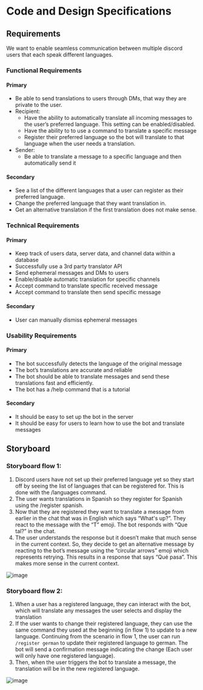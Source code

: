 # Code and Design Specifications

## Requirements

We want to enable seamless communication between multiple discord users that each speak different languages.

### Functional Requirements

#### Primary

- Be able to send translations to users through DMs, that way they are private to the user.
- Recipient:
    - Have the ability to automatically translate all incoming messages to the user’s preferred language. This setting can be enabled/disabled.
    - Have the ability to to use a command to translate a specific message
    - Register their preferred language so the bot will translate to that language when the user needs a translation.
- Sender:
    - Be able to translate a message to a specific language and then automatically send it


#### Secondary
- See a list of the different languages that a user can register as their preferred language.
- Change the preferred language that they want translation in.
- Get an alternative translation if the first translation does not make sense.

### Technical Requirements

#### Primary
- Keep track of users data, server data, and channel data within a database
- Successfully use a 3rd party translator API
- Send ephemeral messages and DMs to users
- Enable/disable automatic translation for specific channels
- Accept command to translate specific received message
- Accept command to translate then send specific message

#### Secondary
- User can manually dismiss ephemeral messages

### Usability Requirements

#### Primary
- The bot successfully detects the language of the original message
- The bot’s translations are accurate and reliable
- The bot should be able to translate messages and send these translations fast and efficiently.
- The bot has a /help command that is a tutorial

#### Secondary
- It should be easy to set up the bot in the server
- It should be easy for users to learn how to use the bot and translate messages

## Storyboard

### Storyboard flow 1:
1. Discord users have not set up their preferred language yet so they start off by seeing the list of languages that can be registered for. This is done with the /languages command.
2. The user wants translations in Spanish so they register for Spanish using the /register spanish.
3. Now that they are registered they want to translate a message from earlier in the chat that was in English which says “What's up?”. They react to the message with the “T” emoji. The bot responds with “Que tal?” in the chat.
4. The user understands the response but it doesn’t make that much sense in the current context. So, they decide to get an alternative message by reacting to the bot’s message using the “circular arrows” emoji which represents retrying. This results in a response that says “Qué pasa”. This makes more sense in the current context.

![image](https://github.com/UWSocialComputing/Translator.io/assets/69612398/02bd3b1f-c439-4ef5-a701-20f996d954ee)


### Storyboard flow 2:
1. When a user has a registered language, they can interact with the bot, which will translate any messages the user selects and display the translation
2. If the user wants to change their registered language, they can use the same command they used at the beginning (in flow 1) to update to a new language. Continuing from the scenario in flow 1, the user can run `/register german` to update their registered language to german. The bot will send a confirmation message indicating the change (Each user will only have one registered language).
3. Then, when the user triggers the bot to translate a message, the translation will be in the new registered language.

![image](https://github.com/UWSocialComputing/Translator.io/assets/69612398/a6698683-6ae0-4683-8741-d5c12e256104)

